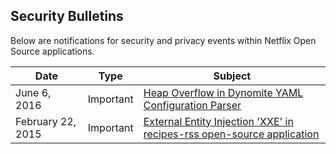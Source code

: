 ## Security Bulletins
Below are notifications for security and privacy events within Netflix Open Source applications.


| Date              | Type      | Subject |
|-------------------|-----------|-----------------------------------------------|
| June 6, 2016 | Important | [Heap Overflow in Dynomite YAML Configuration Parser](advisories/nflx-2016-001.md) |
| February 22, 2015 | Important | [External Entity Injection 'XXE' in recipes-rss open-source application](advisories/nflx-2015-001.md) |
